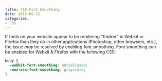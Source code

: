 ```yaml
---
title: CSS Font Smoothing
date: 2015-06-22
categories:
- CSS
---
```


If fonts on your website appear to be rendering &quot;thicker&quot; in Webkit or Firefox than they do in other applications (Photoshop, other browsers, etc.), the issue *may* be resolved by enabling font smoothing. Font smoothing can be enabled for Webkit & Firefox with the following CSS:

```css
body {
  -webkit-font-smoothing: antialiased;
  -moz-osx-font-smoothing: grayscale;
}
```
